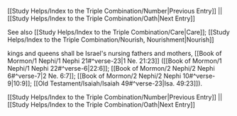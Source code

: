 [[Study Helps/Index to the Triple Combination/Number|Previous Entry]]  ||  [[Study Helps/Index to the Triple Combination/Oath|Next Entry]]

 See also [[Study Helps/Index to the Triple Combination/Care|Care]]; [[Study Helps/Index to the Triple Combination/Nourish, Nourishment|Nourish]]

 kings and queens shall be Israel's nursing fathers and mothers, [[Book of Mormon/1 Nephi/1 Nephi 21#^verse-23|1 Ne. 21:23]] ([[Book of Mormon/1 Nephi/1 Nephi 22#^verse-6|22:6]]; [[Book of Mormon/2 Nephi/2 Nephi 6#^verse-7|2 Ne. 6:7]]; [[Book of Mormon/2 Nephi/2 Nephi 10#^verse-9|10:9]]; [[Old Testament/Isaiah/Isaiah 49#^verse-23|Isa. 49:23]]).

[[Study Helps/Index to the Triple Combination/Number|Previous Entry]]  ||  [[Study Helps/Index to the Triple Combination/Oath|Next Entry]]